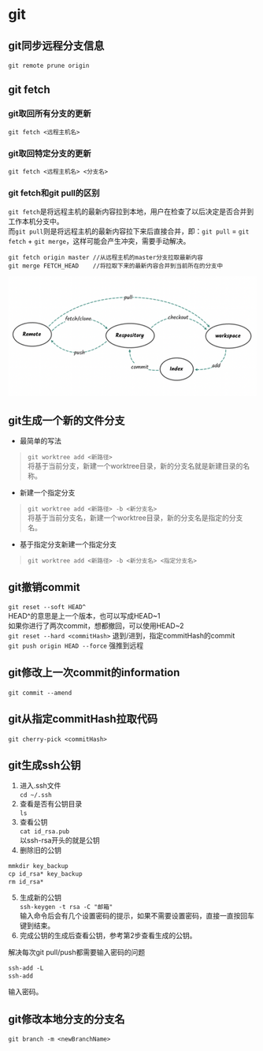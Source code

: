 # git

## git同步远程分支信息
`git remote prune origin`


## git fetch
### git取回所有分支的更新
`git fetch <远程主机名>`

### git取回特定分支的更新
`git fetch <远程主机名> <分支名>`

### git fetch和git pull的区别
`git fetch`是将远程主机的最新内容拉到本地，用户在检查了以后决定是否合并到工作本机分支中。   
而`git pull`则是将远程主机的最新内容拉下来后直接合并，即：`git pull` = `git fetch` + `git merge`，这样可能会产生冲突，需要手动解决。
```
git fetch origin master //从远程主机的master分支拉取最新内容 
git merge FETCH_HEAD    //将拉取下来的最新内容合并到当前所在的分支中
```
![流程图](./resources/git_fetch_pull.png "流程图")


## git生成一个新的文件分支
- 最简单的写法
> `git worktree add <新路径>`  
将基于当前分支，新建一个worktree目录，新的分支名就是新建目录的名称。

- 新建一个指定分支
> `git worktree add <新路径> -b <新分支名>`  
将基于当前分支名，新建一个worktree目录，新的分支名是指定的分支名。

- 基于指定分支新建一个指定分支
> `git worktree add <新路径> -b <新分支名> <指定分支名>`


## git撤销commit
`git reset --soft HEAD^`  
HEAD^的意思是上一个版本，也可以写成HEAD~1  
如果你进行了两次commit，想都撤回，可以使用HEAD~2  
`git reset --hard <commitHash>` 退到/进到，指定commitHash的commit  
`git push origin HEAD --force` 强推到远程


## git修改上一次commit的information
`git commit --amend`


## git从指定commitHash拉取代码
`git cherry-pick <commitHash>`


## git生成ssh公钥
1. 进入.ssh文件  
`cd ~/.ssh`  
2. 查看是否有公钥目录  
`ls`  
3. 查看公钥  
`cat id_rsa.pub`   
以ssh-rsa开头的就是公钥
4. 删除旧的公钥   
```
mmkdir key_backup
cp id_rsa* key_backup
rm id_rsa*
```
5. 生成新的公钥   
`ssh-keygen -t rsa -C "邮箱"`    
输入命令后会有几个设置密码的提示，如果不需要设置密码，直接一直按回车键到结束。
6. 完成公钥的生成后查看公钥，参考第2步查看生成的公钥。

解决每次git pull/push都需要输入密码的问题   
```
ssh-add -L
ssh-add
```
输入密码。


## git修改本地分支的分支名
`git branch -m <newBranchName>`